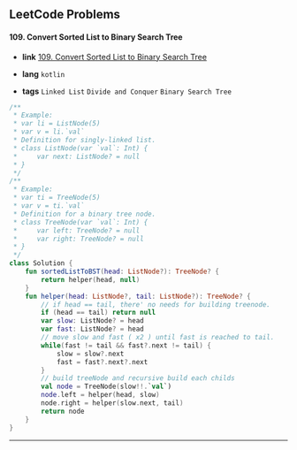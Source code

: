 ## LeetCode Problems



#### 109. Convert Sorted List to Binary Search Tree

- **link**  [109. Convert Sorted List to Binary Search Tree](https://leetcode.com/problems/convert-sorted-list-to-binary-search-tree/)

- **lang**  `kotlin` 
- **tags**  `Linked List` `Divide and Conquer` `Binary Search Tree`

```kotlin
/**
 * Example:
 * var li = ListNode(5)
 * var v = li.`val`
 * Definition for singly-linked list.
 * class ListNode(var `val`: Int) {
 *     var next: ListNode? = null
 * }
 */
/**
 * Example:
 * var ti = TreeNode(5)
 * var v = ti.`val`
 * Definition for a binary tree node.
 * class TreeNode(var `val`: Int) {
 *     var left: TreeNode? = null
 *     var right: TreeNode? = null
 * }
 */
class Solution {
    fun sortedListToBST(head: ListNode?): TreeNode? {
        return helper(head, null)
    }
    fun helper(head: ListNode?, tail: ListNode?): TreeNode? {
        // if head == tail, there' no needs for building treenode.
        if (head == tail) return null
        var slow: ListNode? = head
        var fast: ListNode? = head
        // move slow and fast ( x2 ) until fast is reached to tail.
        while(fast != tail && fast?.next != tail) {
            slow = slow?.next
            fast = fast?.next?.next
        }
        // build treeNode and recursive build each childs
        val node = TreeNode(slow!!.`val`)
        node.left = helper(head, slow)
        node.right = helper(slow.next, tail)
        return node
    }
}
```

---

